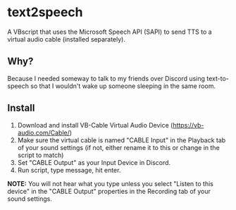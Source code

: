 # text2speech
A VBscript that uses the Microsoft Speech API (SAPI) to send TTS to a virtual audio cable (installed separately).

## Why?

Because I needed someway to talk to my friends over Discord using text-to-speech so that I wouldn't wake up someone sleeping in the same room.

## Install

1. Download and install VB-Cable Virtual Audio Device (https://vb-audio.com/Cable/)
2. Make sure the virtual cable is named "CABLE Input" in the Playback tab of your sound settings (if not, either rename it to this or change in the script to match)
3. Set "CABLE Output" as your Input Device in Discord.
4. Run script, type message, hit enter.

**NOTE:** You will not hear what you type unless you select "Listen to this device" in the "CABLE Output" properties in the Recording tab of your sound settings.
